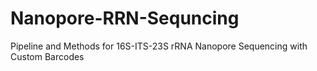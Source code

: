 # Nanopore-RRN-Sequncing
Pipeline and Methods for 16S-ITS-23S rRNA Nanopore Sequencing with Custom Barcodes
